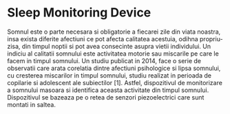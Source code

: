 # Sleep Monitoring Device

Somnul este o parte necesara si obligatorie a fiecarei zile din viata noastra, insa exista diferite afectiuni ce pot afecta calitatea acestuia, odihna propriu-zisa, din timpul noptii si pot avea consecinte asupra vietii individului. Un indiciu al calitatii somnului este activitatea motorie sau miscarile pe care le facem in timpul somnului. Un studiu publicat in 2014, face o serie de observatii care arata corelatia dintre afectiuni psihologice si lipsa somnului, cu cresterea miscarilor in timpul somnului, studiu realizat in perioada de copilarie si adolescent ale subiectilor [1]. Astfel, dispozitivul de monitorizare a somnului  masoara si identifica aceasta activitate din timpul somnului. Dispozitivul se bazeaza pe o retea de senzori piezoelectrici care sunt montati in saltea. 